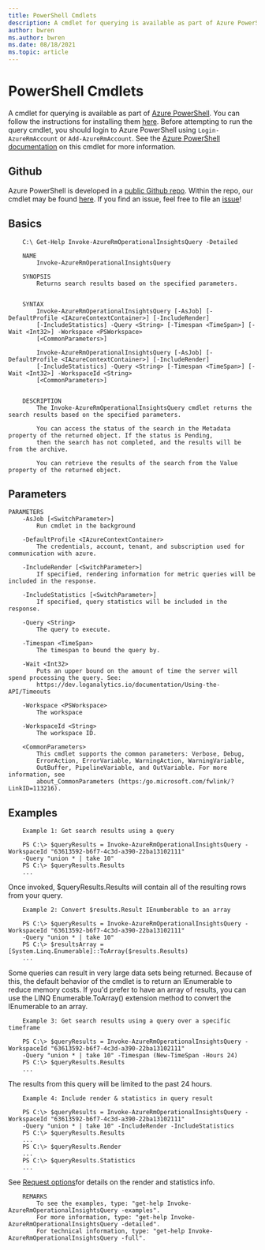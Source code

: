 ```yaml
---
title: PowerShell Cmdlets
description: A cmdlet for querying is available as part of Azure PowerShell
author: bwren
ms.author: bwren
ms.date: 08/18/2021
ms.topic: article
---
```

# PowerShell Cmdlets

A cmdlet for querying is available as part of [Azure PowerShell](/powershell/azure/overview?view=azurermps-5.4.0&preserve-view=true). You can follow the instructions for installing them [here](/powershell/azure/install-azurerm-ps?view=azurermps-5.4.0&preserve-view=true). Before attempting to run the query cmdlet, you should login to Azure PowerShell using `Login-AzureRmAccount` or `Add-AzureRmAccount`. See the [Azure PowerShell documentation](/powershell/module/azurerm.operationalinsights/Invoke-AzureRmOperationalInsightsQuery?view=azurermps-5.4.0&preserve-view=true) on this cmdlet for more information.

## Github

Azure PowerShell is developed in a [public Github repo](https://github.com/Azure/azure-powershell). Within the repo, our cmdlet may be found [here](https://github.com/Azure/azure-powershell/blob/preview/src/ResourceManager/OperationalInsights/Commands.OperationalInsights/Query/InvokeOperationalInsightsQuery.cs). If you find an issue, feel free to file an [issue](https://github.com/Azure/azure-powershell/issues)\!

## Basics

```
    C:\ Get-Help Invoke-AzureRmOperationalInsightsQuery -Detailed
    
    NAME
        Invoke-AzureRmOperationalInsightsQuery
        
    SYNOPSIS
        Returns search results based on the specified parameters.
        
        
    SYNTAX
        Invoke-AzureRmOperationalInsightsQuery [-AsJob] [-DefaultProfile <IAzureContextContainer>] [-IncludeRender] 
        [-IncludeStatistics] -Query <String> [-Timespan <TimeSpan>] [-Wait <Int32>] -Workspace <PSWorkspace> 
        [<CommonParameters>]
        
        Invoke-AzureRmOperationalInsightsQuery [-AsJob] [-DefaultProfile <IAzureContextContainer>] [-IncludeRender] 
        [-IncludeStatistics] -Query <String> [-Timespan <TimeSpan>] [-Wait <Int32>] -WorkspaceId <String> 
        [<CommonParameters>]
        
        
    DESCRIPTION
        The Invoke-AzureRmOperationalInsightsQuery cmdlet returns the search results based on the specified parameters.
        
        You can access the status of the search in the Metadata property of the returned object. If the status is Pending, 
        then the search has not completed, and the results will be from the archive.
        
        You can retrieve the results of the search from the Value property of the returned object.
```

## Parameters

``` 
PARAMETERS
    -AsJob [<SwitchParameter>]
        Run cmdlet in the background
        
    -DefaultProfile <IAzureContextContainer>
        The credentials, account, tenant, and subscription used for communication with azure.
        
    -IncludeRender [<SwitchParameter>]
        If specified, rendering information for metric queries will be included in the response.
        
    -IncludeStatistics [<SwitchParameter>]
        If specified, query statistics will be included in the response.
        
    -Query <String>
        The query to execute.
        
    -Timespan <TimeSpan>
        The timespan to bound the query by.
        
    -Wait <Int32>
        Puts an upper bound on the amount of time the server will spend processing the query. See: 
        https://dev.loganalytics.io/documentation/Using-the-API/Timeouts
        
    -Workspace <PSWorkspace>
        The workspace
        
    -WorkspaceId <String>
        The workspace ID.
        
    <CommonParameters>
        This cmdlet supports the common parameters: Verbose, Debug,
        ErrorAction, ErrorVariable, WarningAction, WarningVariable,
        OutBuffer, PipelineVariable, and OutVariable. For more information, see 
        about_CommonParameters (https:/go.microsoft.com/fwlink/?LinkID=113216). 
```

## Examples

``` 
    Example 1: Get search results using a query

    PS C:\> $queryResults = Invoke-AzureRmOperationalInsightsQuery -WorkspaceId "63613592-b6f7-4c3d-a390-22ba13102111" 
    -Query "union * | take 10"
    PS C:\> $queryResults.Results
    ...
```

Once invoked, $queryResults.Results will contain all of the resulting rows from your query.

``` 
    Example 2: Convert $results.Result IEnumberable to an array
  
    PS C:\> $queryResults = Invoke-AzureRmOperationalInsightsQuery -WorkspaceId "63613592-b6f7-4c3d-a390-22ba13102111" 
    -Query "union * | take 10"
    PS C:\> $resultsArray = [System.Linq.Enumerable]::ToArray($results.Results)
    ...
```

Some queries can result in very large data sets being returned. Because of this, the default behavior of the cmdlet is to return an IEnumerable to reduce memory costs. If you'd prefer to have an array of results, you can use the LINQ Enumerable.ToArray() extension method to convert the IEnumerable to an array.

``` 
    Example 3: Get search results using a query over a specific timeframe
    
    PS C:\> $queryResults = Invoke-AzureRmOperationalInsightsQuery -WorkspaceId "63613592-b6f7-4c3d-a390-22ba13102111" 
    -Query "union * | take 10" -Timespan (New-TimeSpan -Hours 24)
    PS C:\> $queryResults.Results
    ... 
```

The results from this query will be limited to the past 24 hours.

``` 
    Example 4: Include render & statistics in query result
    
    PS C:\> $queryResults = Invoke-AzureRmOperationalInsightsQuery -WorkspaceId "63613592-b6f7-4c3d-a390-22ba13102111" 
    -Query "union * | take 10" -IncludeRender -IncludeStatistics
    PS C:\> $queryResults.Results
    ...
    PS C:\> $queryResults.Render
    ...
    PS C:\> $queryResults.Statistics
    ...
```

See [Request options](prefer-options.md)for details on the render and statistics info.

```
    REMARKS
        To see the examples, type: "get-help Invoke-AzureRmOperationalInsightsQuery -examples".
        For more information, type: "get-help Invoke-AzureRmOperationalInsightsQuery -detailed".
        For technical information, type: "get-help Invoke-AzureRmOperationalInsightsQuery -full".
```
